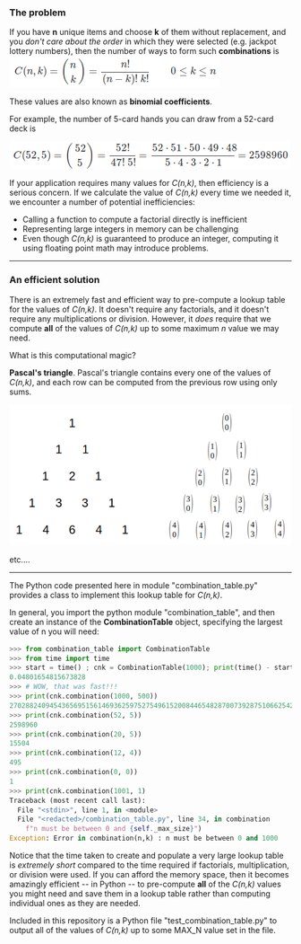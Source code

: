 ### The problem

If you have **n** unique items and choose **k** of them without replacement, and you *don't care about the order* in which they were selected (e.g. jackpot lottery numbers), then the number of ways to form such **combinations** is
![Binomial coefficients](binomial_coefficients.png)

These values are also known as **binomial coefficients**.

For example, the number of 5-card hands you can draw from a 52-card deck is

![C(52, 5)](poker_hands.png)

If your application requires many values for *C(n,k)*, then efficiency is a serious concern.  If we calculate the value of *C(n,k)* every time we needed it, we encounter a number of potential inefficiencies:

 - Calling a function to compute a factorial directly is inefficient
 - Representing large integers in memory can be challenging
 - Even though *C(n,k)* is guaranteed to produce an integer, computing it using floating point math may introduce problems.
 
---

### An efficient solution

There is an extremely fast and efficient way to pre-compute a lookup table for the values of *C(n,k)*.  It doesn't require any factorials, and it doesn't require any multiplications or division.  However, it *does* require that we compute **all** of the values of *C(n,k)* up to some maximum *n* value we may need.

What is this computational magic?

**Pascal's triangle**.   Pascal's triangle contains every one of the values of *C(n,k)*, and each row can be computed from the previous row using only sums.

![Pascal's triangle image](pascal.png)

etc....

---

The Python code presented here in module "combination_table.py" provides a class to implement this lookup table for *C(n,k)*.

In general, you import the python module "combination_table", and then create an instance of the **CombinationTable** object, specifying the largest value of n you will need:

```python
>>> from combination_table import CombinationTable
>>> from time import time
>>> start = time() ; cnk = CombinationTable(1000); print(time() - start)
0.04801654815673828
>>> # WOW, that was fast!!!
>>> print(cnk.combination(1000, 500))
270288240945436569515614693625975275496152008446548287007392875106625428705522193898612483924502370165362606085021546104802209750050679917549894219699518475423665484263751733356162464079737887344364574161119497604571044985756287880514600994219426752366915856603136862602484428109296905863799821216320
>>> print(cnk.combination(52, 5))
2598960
>>> print(cnk.combination(20, 5))
15504
>>> print(cnk.combination(12, 4))
495
>>> print(cnk.combination(0, 0))
1
>>> print(cnk.combination(1001, 1)
Traceback (most recent call last):
  File "<stdin>", line 1, in <module>
  File "<redacted>/combination_table.py", line 34, in combination
    f"n must be between 0 and {self._max_size}")
Exception: Error in combination(n,k) : n must be between 0 and 1000
```
Notice that the time taken to create and populate a very large lookup table is *extremely short* compared to the time required if factorials, multiplication, or division were used.  If you can afford the memory space, then it becomes amazingly efficient -- in Python -- to pre-compute **all** of the *C(n,k)* values you might need and save them in a lookup table rather than computing individual ones as they are needed.

Included in this repository is a Python file "test_combination_table.py" to output all of the values of *C(n,k)* up to some MAX_N value set in the file.

